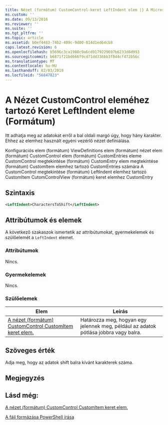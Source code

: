 ```yaml
---
title: Nézet (formátum) CustomControl-keret LeftIndent elem |} A Microsoft Docs
ms.custom: ''
ms.date: 09/13/2016
ms.reviewer: ''
ms.suite: ''
ms.tgt_pltfrm: ''
ms.topic: article
ms.assetid: b0ef4483-74b2-409c-9d00-014d1ed64cb8
caps.latest.revision: 6
ms.openlocfilehash: b5696c3ca1988c9a6cd9179229697b6233d8d993
ms.sourcegitcommit: b6871f21bd666f9cd71dd336bb3f844cf472b56c
ms.translationtype: MT
ms.contentlocale: hu-HU
ms.lasthandoff: 02/03/2019
ms.locfileid: "56847823"
---
```

# <a name="leftindent-element-for-frame-for-customcontrol-for-view-format"></a>A Nézet CustomControl eleméhez tartozó Keret LeftIndent eleme (Formátum)

Itt adhatja meg az adatokat erről a bal oldali margó úgy, hogy hány karakter. Ehhez az elemhez használt egyéni vezérlő nézet definiálása.

Konfigurációs elem (formátum) ViewDefinitions elem (formátum) nézet elem (formátum) CustomControl elem (formátum) CustomEntries eleme CustomControl megtekintése (formátum) CustomEntry elem megtekintése (formátum) CustomItem elemhez tartozó CustomEntries számára A CustomControl megtekintése (formátum) LeftIndent elemhez tartozó CustomItem CutomControlView (formátum) keret elemhez CustomEntry

## <a name="syntax"></a>Szintaxis

```xml
<LeftIndent>CharactersToShift</LeftIndent>
```

## <a name="attributes-and-elements"></a>Attribútumok és elemek

A következő szakaszok ismertetik az attribútumokat, gyermekelemek és szülőelemét a `LeftIndent` elemet.

### <a name="attributes"></a>Attribútumok

Nincs.

### <a name="child-elements"></a>Gyermekelemek

Nincs.

### <a name="parent-elements"></a>Szülőelemek

|Elem|Leírás|
|-------------|-----------------|
|[A nézet (formátum) CustomControl CustomItem keret elem.](./frame-element-for-customitem-for-customcontrol-for-view-format.md)|Határozza meg, hogyan egy jelennek meg, például az adatok pótlása jobbra vagy balra.|

## <a name="text-value"></a>Szöveges érték

Adja meg, hogy az adatok shift balra kívánt karakterek száma.

## <a name="remarks"></a>Megjegyzés

## <a name="see-also"></a>Lásd még:

[A nézet (formátum) CustomControl CustomItem keret elem.](./frame-element-for-customitem-for-customcontrol-for-view-format.md)

[A fájl formázása PowerShell írása](./writing-a-powershell-formatting-file.md)
